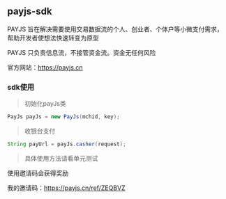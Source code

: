 ## payjs-sdk

PAYJS 旨在解决需要使用交易数据流的个人、创业者、个体户等小微支付需求，帮助开发者使想法快速转变为原型

PAYJS 只负责信息流，不接管资金流。资金无任何风险

官方网站：https://payjs.cn


### sdk使用

> 初始化payJs类
```java
PayJs payJs = new PayJs(mchid, key);

```
> 收银台支付
```java
String payUrl = payJs.casher(request);
```

> 具体使用方法请看单元测试

使用邀请码会获得奖励

我的邀请码：https://payjs.cn/ref/ZEQBVZ
